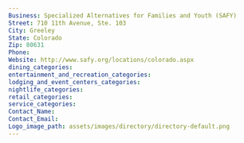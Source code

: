 ```yaml
---
Business: Specialized Alternatives for Families and Youth (SAFY)
Street: 710 11th Avenue, Ste. 103
City: Greeley
State: Colorado
Zip: 80631
Phone: 
Website: http://www.safy.org/locations/colorado.aspx
dining_categories: 
entertainment_and_recreation_categories: 
lodging_and_event_centers_categories: 
nightlife_categories: 
retail_categories: 
service_categories: 
Contact_Name: 
Contact_Email: 
Logo_image_path: assets/images/directory/directory-default.png
---
```

